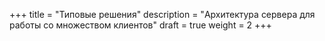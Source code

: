 +++
title = "Типовые решения"
description = "Архитектура сервера для работы со множеством клиентов"
draft = true
weight = 2
+++
